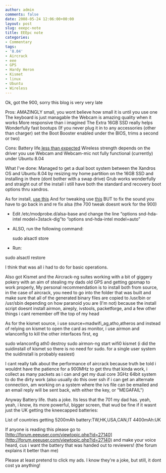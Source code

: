 ```yaml
---
author: admin
comments: false
date: 2008-05-24 12:06:00+00:00
layout: post
slug: eeepc-note
title: EEEpc note
categories:
- Commentary
tags:
- '8.04'
- Aircrack
- eee
- GPS
- Hardy Heron
- Kismet
- linux
- Ubuntu
- Wireless
---
```


Ok, got the 900, sorry this blog is very very late

Pros:
AMAZINGLY small, you wont believe how small it is until you use one
The keyboard is just managable
the Webcam is amazing quality when it works
More responsive than i imagined
The Extra 16GB SSD really helps
Wonderfully fast bootups (If you never plug it in to any accessories (other than charger) set the Boot Booster enabled under the BIOS, trims a second or two)

Cons:
Battery life[ less than expected](http://forum.eeeuser.com/viewtopic.php?id=27140)
Wireless strength depends on the driver you use
Webcam and Webcam-mic not fully functional (currently) under Ubuntu 8.04

What I've done:
Managed to get a dual boot system between the Xandros OS and Ubuntu 8.04 by resizing my home partition on the 16GB SSD and installing in there (dont bother with a swap drive)
Grub works wonderfully and straight out of the install i still have both the standard and recovery boot options thru xandros.

As for install, [use this](http://www.pendrivelinux.com/2008/05/15/usb-ubuntu-804-persistent-install-from-linux/)
And for tweaking use [this](http://eee.ricey.co.uk/files/eee/RiceeeyTweak.sh) BUT to fix the sound you have to go back in and re fix alsa (the 700 tweak doesnt work for the 900)

	
  * Edit /etc/modprobe.d/alsa-base and change the line “options snd-hda-intel model=3stack-dig”to “options snd-hda-intel model=auto”

	
  * ALSO, run the following command:

    
    sudo alsactl store

	
  * Run:

sudo alsactl restore

I think that was all i had to do for basic operations.

Also got Kismet and the Aircrack-ng suites working with a bit of giggery pokery with an aim of stealing my dads old GPS and getting gpsmap to work properly,  My personal recommendation is to install both from source, in the case of aircrack, you need to go into the folder that was built and make sure that all of the generated binary files are copied to /usr/bin or /usr/sbin depending on how paranoid you are (I'm not) because the install script doesnt install airmon, aireply, ivstools, packetforge, and a few other things i cant remember off the top of my head

As for the kismet source, i use source=madwifi_ag,atho,atheros and instead of relying on kismet to open the card as monitor, i use airmon and wlanconfig to kill the other interfaces first, eg

sudo wlanconfig ath0 destroy
sudo airmon-ng start wifi0
kismet (i did the suidinstall of kismet so there is no need for sudo. for a single user system the suidinstall is probably easiest)

I cant really talk about the performance of aircrack because truth be told i wouldnt have the patience for a 900MHz to get thru that kinda work, i collect as many packets as i can and get my dual core 3GHz 64bit system to do the dirty work (also usually do this over ssh if i can get an alternate connection, am working on a system where the ivs file can be emailed and an email reply will be sent back, with either the key, or "MEGAFAIL")

Anyway
Battery life. thats a joke. Its less that the 701 my dad has. yeah, yeah, i know, its more powerful, bigger screen, that wud be fine if it wasnt just the UK getting the kneecapped batteries:

List of countries getting 5200mAh battery:TW,HK,USA,CAN,IT
4400mAh:UK

If anyone is reading this please go to [http://forum.eeeuser.com/viewtopic.php?id=27140](http://forum.eeeuser.com/viewtopic.php?id=27140) and make your voice heard, cus i want the battery that was handed out to reviewers! (the forum explains it better than me)

Please at least pretend to click my ads. I know they're a joke, but still, it dont cost ya anything!
